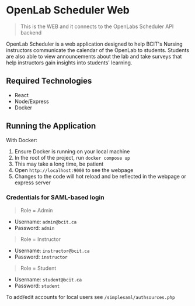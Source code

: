 <!-- This Source Code Form is subject to the terms of the Mozilla Public
   - License, v. 2.0. If a copy of the MPL was not distributed with this
   - file, You can obtain one at https://mozilla.org/MPL/2.0/. -->

# OpenLab Scheduler Web

> This is the WEB and it connects to the OpenLabs Scheduler API backend

OpenLab Scheduler is a web application designed to help BCIT's Nursing instructors communicate the calendar of the OpenLab to students. Students are also able to view announcements about the lab and take surveys that help instructors gain insights into students' learning.

## Required Technologies

- React
- Node/Express
- Docker

## Running the Application

With Docker:

1. Ensure Docker is running on your local machine
1. In the root of the project, run `docker compose up`
1. This may take a long time, be patient
1. Open `http://localhost:9000` to see the webpage
1. Changes to the code will hot reload and be reflected in the webpage or express server 


### Credentials for SAML-based login

> Role = Admin

- Username: `admin@bcit.ca`
- Password: `admin`

> Role = Instructor

- Username: `instructor@bcit.ca`
- Password: `instructor`

> Role = Student

- Username: `student@bcit.ca`
- Password: `student`

To add/edit accounts for local users see ```/simplesaml/authsources.php```

